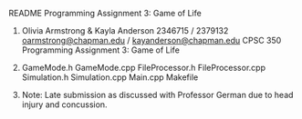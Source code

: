 README Programming Assignment 3: Game of Life

1) Olivia Armstrong & Kayla Anderson
   2346715 / 2379132
   oarmstrong@chapman.edu / kayanderson@chapman.edu
   CPSC 350
   Programming Assignment 3: Game of Life

2)  GameMode.h
    GameMode.cpp
    FileProcessor.h
    FileProcessor.cpp
    Simulation.h
    Simulation.cpp
    Main.cpp
    Makefile
    
3) Note: Late submission as discussed with Professor German due to head injury and concussion.
